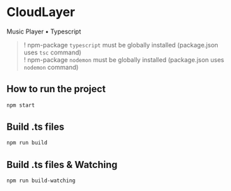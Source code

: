 # CloudLayer
Music Player • Typescript

> ! npm-package `typescript` must be globally installed (package.json uses `tsc` command)
	<br>
	! npm-package `nodemon` must be globally installed (package.json uses `nodemon` command)

## How to run the project
```bash
npm start
```

## Build .ts files
```bash
npm run build
```
## Build .ts files & Watching
```bash
npm run build-watching
```